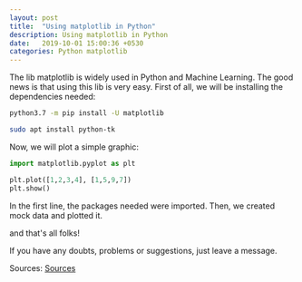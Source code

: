 ```yaml
---
layout: post
title:  "Using matplotlib in Python"
description: Using matplotlib in Python
date:   2019-10-01 15:00:36 +0530
categories: Python matplotlib
---
```

The lib matplotlib is widely used in Python and Machine Learning. The good news is that using this lib is very easy.
First of all, we will be installing the dependencies needed:

```sh
python3.7 -m pip install -U matplotlib
```

```sh
sudo apt install python-tk
```

Now, we will plot a simple graphic:
```python
import matplotlib.pyplot as plt

plt.plot([1,2,3,4], [1,5,9,7])
plt.show()
```

In the first line, the packages needed were imported.
Then, we created mock data and plotted it.

and that's all folks!

If you have any doubts, problems or suggestions, just leave a message.

Sources: [Sources](https://github.com/fagnercandido/tests-matplotlib)
